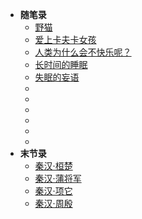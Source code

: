 <!-- docs/_sidebar.md -->
* **随笔录**
    * [野猫](随笔录/野猫)
    * [爱上卡夫卡女孩](随笔录/爱上卡夫卡女孩)
    * [人类为什么会不快乐呢？](/随笔录/人类为什么会不快乐呢？)
    * [长时间的睡眠](/随笔录/长时间的睡眠)
    * [失眠的妄语](/随笔录/失眠的妄语)
    * [](/随笔录/可能假的美梦，每个人都喜欢)
    * [](/随笔录/十月的小规模奇迹)
    * [](/随笔录/冬天到来的时候，你一死就完美无缺。)
    * [](/随笔录/要是累了的话)
    * [](/随笔录/要是有人看就好了)
    * [](/随笔录/免于罪恶的自由)
* **末节录**
  * [秦汉·桓楚](末节录/末节录·秦汉·桓楚)
  * [秦汉·蒲将军](末节录/末节录·秦汉·蒲将军)
  * [秦汉·项它](末节录/末节录·秦汉·项它)
  * [秦汉·周殷](末节录/末节录·秦汉·周殷)